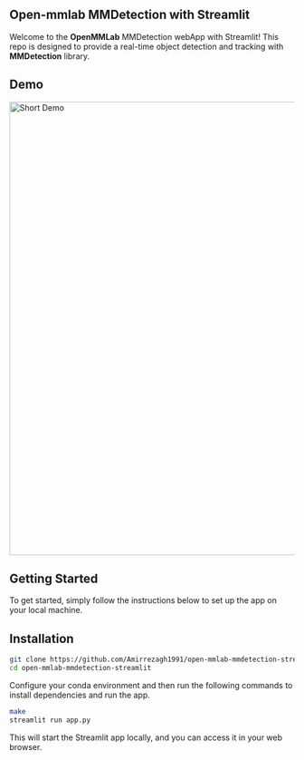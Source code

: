 ## Open-mmlab MMDetection with Streamlit

Welcome to the <a href="https://github.com/open-mmlab" style="text-decoration: none;">**OpenMMLab**</a> MMDetection webApp with Streamlit! 
This repo is designed to provide a real-time object detection and tracking with 
<a href="https://github.com/open-mmlab/mmdetection" style="text-decoration: none;">**MMDetection**</a> library.

## Demo

<img src="https://github.com/Amirrezagh1991/open-mmlab-mmdetection-streamlit/blob/main/demo/mmdetection.GIF" alt="Short Demo" width="800">

## Getting Started

To get started, simply follow the instructions below to set up the app on your local machine.


## Installation

   ```bash
   git clone https://github.com/Amirrezagh1991/open-mmlab-mmdetection-streamlit.git
   cd open-mmlab-mmdetection-streamlit
   ```

Configure your conda environment and then run the following commands to install dependencies and run the app.

   ```bash
   make
   streamlit run app.py
   ```

This will start the Streamlit app locally, and you can access it in your web browser.

